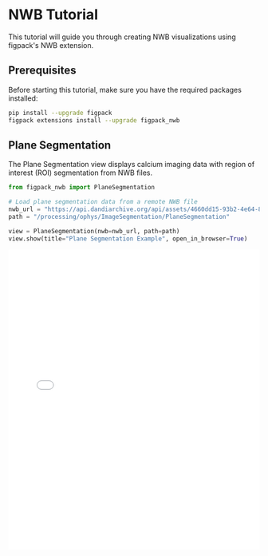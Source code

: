 # NWB Tutorial

This tutorial will guide you through creating NWB visualizations using figpack's NWB extension.

## Prerequisites

Before starting this tutorial, make sure you have the required packages installed:

```bash
pip install --upgrade figpack
figpack extensions install --upgrade figpack_nwb
```

## Plane Segmentation

The Plane Segmentation view displays calcium imaging data with region of interest (ROI) segmentation from NWB files.

```python
from figpack_nwb import PlaneSegmentation

# Load plane segmentation data from a remote NWB file
nwb_url = "https://api.dandiarchive.org/api/assets/4660dd15-93b2-4e64-88b1-ba92871989b4/download/"
path = "/processing/ophys/ImageSegmentation/PlaneSegmentation"

view = PlaneSegmentation(nwb=nwb_url, path=path)
view.show(title="Plane Segmentation Example", open_in_browser=True)
```

<iframe src="./nwb_tutorial_plane_segmentation/index.html?embedded=1" width="100%" height="600" frameborder="0"></iframe>
